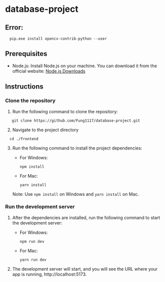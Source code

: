 # database-project

## Error:
```shell
  pip.exe install opencv-contrib-python --user
```

## Prerequisites
- Node.js: Install Node.js on your machine. You can download it from the official website: [Node.js Downloads](https://nodejs.org)

## Instructions

### Clone the repository

1. Run the following command to clone the repository:
```shell
   git clone https://github.com/Fung1117/database-project.git
```
2. Navigate to the project directory
```shell
  cd ./frontend
```
3. Run the following command to install the project dependencies:

   - For Windows:
     ```shell
     npm install
     ```

   - For Mac:
     ```shell
     yarn install
     ```

   Note: Use `npm install` on Windows and `yarn install` on Mac.

### Run the development server
1. After the dependencies are installed, run the following command to start the development server:
   
   - For Windows:
     ```shell
     npm run dev
     ```

   - For Mac:
     ```shell
     yarn run dev
     ```
2. The development server will start, and you will see the URL where your app is running, http://localhost:5173. 
